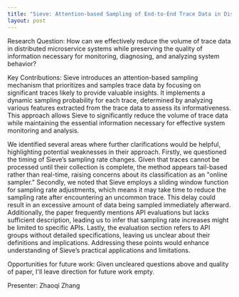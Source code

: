 ```yaml
---
title: "Sieve: Attention-based Sampling of End-to-End Trace Data in Distributed Microservice Systems"
layout: post
---
```


Research Question: How can we effectively reduce the volume of trace data in distributed microservice systems while preserving the quality of information necessary for monitoring, diagnosing, and analyzing system behavior?

Key Contributions: Sieve introduces an attention-based sampling mechanism that prioritizes and samples trace data by focusing on significant traces likely to provide valuable insights. It implements a dynamic sampling probability for each trace, determined by analyzing various features extracted from the trace data to assess its informativeness. This approach allows Sieve to significantly reduce the volume of trace data while maintaining the essential information necessary for effective system monitoring and analysis.

We identified several areas where further clarifications would be helpful, highlighting potential weaknesses in their approach. Firstly, we questioned the timing of Sieve’s sampling rate changes. Given that traces cannot be processed until their collection is complete, the method appears tail-based rather than real-time, raising concerns about its classification as an "online sampler." Secondly, we noted that Sieve employs a sliding window function for sampling rate adjustments, which means it may take time to reduce the sampling rate after encountering an uncommon trace. This delay could result in an excessive amount of data being sampled immediately afterward. Additionally, the paper frequently mentions API evaluations but lacks sufficient description, leading us to infer that sampling rate increases might be limited to specific APIs. Lastly, the evaluation section refers to API groups without detailed specifications, leaving us unclear about their definitions and implications. Addressing these points would enhance understanding of Sieve’s practical applications and limitations.

Opportunities for future work: Given uncleared questions above and quality of paper, I'll leave direction for future work empty.

Presenter: Zhaoqi Zhang